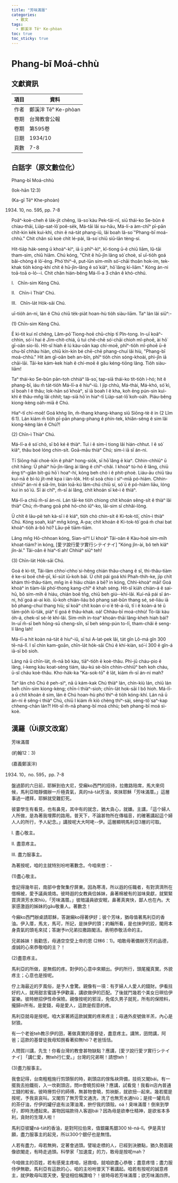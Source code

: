 ```yaml
---
title: "芳味滿厝"
categories:
  - 散文
tags:
  - 鄭溪泮 Tēⁿ Ke-phòan
toc: true
toc_sticky: true
---
```


# Phang-bī Moá-chhù

## 文獻資訊

| 項目 | 資料 |
|---|---|
| 作者 | 鄭溪泮 Tēⁿ Ke-phòan |
| 卷期 | 台灣教會公報 |
| 卷期 | 第595卷 |
| 日期 | 1934/10 |
| 頁數 | 7-8 |

## 白話字（原文數位化）

Phang-bī Moá-chhù

(Iok-hān 12:3)

(Ka-gī Tēⁿ Khe-phoàn)

1934. 10, no. 595, pp. 7-8

Poâⁿ-koè-cheh ê la̍k-ji̍t chêng, Iâ-so͘ kàu Pek-tāi-nî, siū thái-ko Se-bûn ê chiau-thāi, Lia̍p-sat-lō͘ poê-se̍k, Má-tāi lâi su-hāu, Má-lí-a àm-chīⁿ pī-pān chi̍t-kin ke̍k kuì-khì, chin ê ná-ta̍t phang-iû, lâi boah Iâ-so͘ "Phang-bī moá-chhù." Chit chân sū koè chi̍t lé-pài, Iâ-so͘ chiū siū-lān tèng-sí.

Hit-tia̍p ha̍k-seng ū khoàⁿ-kìⁿ, iā ū phīⁿ-kìⁿ, kî-tiong ū-ê chiū liām, Iû-tāi tham-sim, chiū hiâm. Chú kóng, "Chit ê hū-jîn lâng só͘ choè, sī uī-tio̍h goá bâi-chòng ê lō͘-ēng. Phó͘ thiⁿ-ē, put-lūn sím-mi̍h só͘-chāi thoân hok-im, tek-khak tio̍h kóng-khí chit ê hū-jîn-lâng ê só͘ kiâⁿ, hō͘ lâng kì-liām." Kóng án-ni toā-toā o-ló--i. Chit chân hián-bêng Má-lī-a 3 chân ê khó-chhú.

I.   Chīn-sim Kèng Chú.

II.   Chīn-ì Thiàⁿ Chú.

III.   Chīn-la̍t Ho̍k-sāi Chú.

uī-tio̍h án-ni, lán ê Chú chiū te̍k-pia̍t hoan-hù tio̍h siàu-liām. Taⁿ lán lâi siūⁿ:-

(1) Chīn-sim Kèng Chú.

Ē kì-tit kuí nî chêng, Lâm-pō͘ Tiong-hoē chū-chi̍p tī Pîn-tong. In-uī koâⁿ-chhìn, só͘-í hai ê Jīm-chit-chiá, ū tuì chē-chē só͘-chāi chioh mî-phoē, ài hō͘ gī-oân sio-lō. Hit-sî hiah ê lú kàu-oân kap chí-moē, phīⁿ-tio̍h mî-phoē ū-ê chu-bī chhàu hiàn, chiū kín-kín bé chē-chē phang-chuí lâi hiù, "Phang-bī moá-chhù." Hit àm gī-oân beh an-bîn, phīⁿ tio̍h chin sóng-khoài, phì-jîn iā chāi-lāi. Tāi-ke kám-kek hiah ê chí-moē ê gâu kéng-tiōng lâng. Tio̍h siàu-liām!

Taⁿ thái-ko Se-bûn pān-toh chhiáⁿ Iâ-so͘, tap-siā thái-ko tit-tio̍h i-hó; hit ê phang-bī, iáu m̄ ta̍t-tio̍h Má-lī-a ê hiuⁿ-iû. I ji̍p chhù, Má-thài, Má-khó, só͘ kì, sī boah I ê thâu; Iok-hān só͘ khoàⁿ, sī iā boah I ê kha, koh ēng pún-sin kuì-khì ê thâu-mn̂g lâi chhit; tap-siā hō͘ in hiaⁿ-tī Lia̍p-sat-lō͘ koh-oa̍h. Piáu-bêng kiong-kèng oa̍h-miā ê Chú.

Hiaⁿ-tī chí-moē! Goá khǹg lín, m̄-thang khang-khang siū Siōng-tè ê in (2 Lîm 6:1). Lán kiám m̄ tio̍h pī-pān phang-phang ê phín-tek, khiân-sêng ê sim lâi kiong-kèng lán ê Chú?!

(2) Chīn-ì Thiàⁿ Chú.

Má-lī-a ê só͘ chò, sī bô ké ê thiàⁿ. Tuì i ê sim-ì tiong lâi hián-chhut. I ê só͘ kiâⁿ, thâu boé lóng chin-si̍t. Goā-māu thiàⁿ Chú; sim-ì iā sī án-ni.

Tī Siōng-hái choè-kīn ê pháiⁿ hong-sio̍k, sī hō͘ lâng ē kiaⁿ. Chhin-chhiūⁿ ū chi̍t hāng: Ū pháiⁿ hū-jîn-lâng ài lâng ê chîⁿ-châi. I khoàⁿ tú-hó ê lâng, chiū ēng tiⁿ-giân bi̍t-gú hō͘ i hoaⁿ-hí, kóng beh chò i ê phit-phoè. Liáu-āu chiū tàu kuí-nā ê bí-lú ji̍t-mê kpa i iàn-lo̍k. Hit-sî soà chio i sìⁿ-miā pó-hiám. Chhin-chhiūⁿ án-ni ê siâ-îm, bián loā-kú lâm-chú chiū sí, só͘ ū ê pó-hiám liāu, lóng kui in só͘ iú. Sī ài chîⁿ, m̄-sī ài lâng, chit khoán sī ké-ì ê thiàⁿ.

Má-lī-a chiū m̄-sī án-ni. Lán tāi-ke tio̍h chiong chit khoán sêng-si̍t ê thiàⁿ lâi thiàⁿ Chú; m̄-thang goā phê hō-chò iûⁿ-ko, lāi-sim sī chhâi-lông.

Ū chi̍t ê lāu-pē teh kà-sī i ê kiáⁿ, tio̍h chò chin-si̍t ê Ki-tok-tô͘, chīn-ì thiàⁿ Chú. Kóng soah, kiáⁿ mn̄g kóng, A-pa; chit khoán ê Ki-tok-tô͘ goá m̄ chai bat khoàⁿ-tio̍h á-bô hò͘? Lāu-pē tiām-tiām.

Lâng mn̄g Hō-chhoan kóng, Sian-siⁿ! Lí khoàⁿ Tâi-oân ê Kàu-hoē sím-mi̍h khoat-tiám? ìn kóng, [愛ヲ說行愛ヲ實行シテイナイ] "Kóng jîn-ài, bô teh kiâⁿ jîn-ài." Tâi-oân ê hiaⁿ-tī ah! Chhiáⁿ siūⁿ teh!

(3) Chīn-la̍t Ho̍k-sāi Chú.

Goá ê kì-tit, Tâi-lâm chho͘-chho͘ si-hêng chián thâu-chang ê sî, thì-thâu-tiàm ê ke-si boē chê-pī, kī-su̍t iū-koh bái. Ū chi̍t pái goá khì Phah-thih-ke, ji̍p chi̍t khám thì-thâu-tiàm, mn̄g in ē hiáu chián á bē? ìn kóng, Chhì-khoàⁿ māi! Goá khoàⁿ in tiàm-lāi phó͘-thong kang-chîⁿ ê khah séng. Hit-sî kia̍h chián-á ê sai-hū, bô sím-mi̍h ē hiáu, chián boē tn̄g, chiū beh giú--khí-lâi. Kuí-nā pái sī án-ni, hō͘ goá ai-ai kiò. iū-koh chián-liáu bô phang sat-bûn thang sé, sé-liáu iā bô phang-chuí thang hiù; sī koāⁿ chi̍t koàn o͘-o͘ ê tê-á-iû, tī i ê koàn-á té ū tām-po̍h iû-ta̍k, piàⁿ tī goá ê thâu-khak. oá! Chhàu-bī moá-chhù! Tò-lâi kàu o̍h-á, chek-sî sé-lé khí-lâi. Sím-mi̍h in-toaⁿ khoán-thāi lâng-kheh hiah bái? In-uī m̄-sī beh hōng-sū cheng-sîn, sī beh séng-pún to-lī, tham-châi ê seng-lí lâng lah!

Má-lī-a hit koàn ná-ta̍t ê hiuⁿ-iû, sī tuì A-lat-pek lâi, ta̍t gîn Lô-má gîn 300 tē-ná-lî. I sī chin kam-goān, chīn-la̍t ho̍k-sāi Chú ê khí-kiàn, só͘-í 300 ê gîn-á iā-sī bô sioh.

Lâng nā ū chīn-la̍t, m̄-nā bô kàu, tiāⁿ-tio̍h ē koè-thâu. Phì-jū cháu-pio ê lâng, í-keng kàu koat-sèng tiám, iáu-kú sè-bīn chhin-chhiūⁿ beh koh cháu, ū-sî cháu koè-thâu. Kho-ha̍k-ka "Ka-sok-tō͘" ê la̍t, kiám m̄-sī án-ni mah?

Taⁿ lán chò Chú ê peh-sìⁿ, nā ū kám-kak Chú thiàⁿ lán, chín-kiù lán, chiū lán beh chīn-sim kiong-kèng; chīn-ì thiàⁿ-sioh; chīn-la̍t hok-sāi I bô hioh. Má-lī-a ū chit khoán ê sim, lán ê Chú hoan-hù phó͘ thiⁿ-ē tio̍h kóng-khí. Lán nā ū án-ni ê sêng-ì thiàⁿ Chú, chiū I kiám m̄ kiò chèng thiⁿ-sài, sèng-tô͘ saⁿ-kap chheng-chàn lán?! Hit-sî m̄-nā phang-bī moá chhù; beh phang-bī moá sì-koè.

## 漢羅（Ùi原文改寫）

芳味滿厝

(約翰12：3)

(嘉義鄭溪泮)

1934. 10，no. 595，pp. 7-8

盤過節的六日前，耶穌到伯大尼，受癩ko西門的招待，拉撒路陪席，馬大來伺候，馬利亞暗靜備辦一斤極貴氣，真的ná-ta̍t芳油，來抹耶穌「芳味滿厝。」這層事過一禮拜，耶穌就受難釘死。

彼霎學生有看見，也有鼻見，其中有的就念，猶大貪心，就嫌。主講，「這个婦人人所做，是為著我埋葬的路用。普天下，不論甚物所在傳福音，的確著講起這个婦人人的所行，予人紀念。」講按呢大大呵咾--伊。這層顯明馬利亞3層的可取。

I. 盡心敬主。

II. 盡意疼主。

III. 盡力服事主。

為著按呢，咱的主就特別吩咐著數念。今咱來想：-

(1)盡心敬主。

會記得幾年前，南部中會聚集佇屏東。因為寒凊，所以遐的任職者，有對濟濟所在借棉被，愛予議員燒烙。彼時遐的女教員佮姊妹，鼻著棉被有的滋味臭獻，就緊緊買濟濟芳水來hiù，「芳味滿厝。」彼暗議員欲安眠，鼻著真爽快，鄙人也在內。大家感激遐的姊妹的gâu敬重人。著數念！

今癩ko西門辦桌請耶穌，答謝癩ko得著伊好；彼个芳味，猶毋值著馬利亞的香油。伊入厝，馬太，馬可，所記，是抹伊的頭；約翰所看，是也抹伊的跤，閣用本身貴氣的頭毛來拭；答謝予in兄弟拉撒路閣活。表明恭敬活命的主。

兄弟姊妹！我勸恁，毋通空空受上帝的恩 (2林6：1)。咱敢毋著備辦芳芳的品德，虔誠的心來恭敬咱的主？！

(2)盡意疼主。

馬利亞的所做，是無假的疼。對伊的心意中來顯出。伊的所行，頭尾攏真實。外貌疼主；心意也是按呢。

佇上海最近的歹風俗，是予人會驚。親像有一項：有歹婦人人愛人的錢財。伊看拄好的人，就用甜言蜜語予伊歡喜，講欲做伊的匹配。了後就鬥幾若个美女日暝佮伊宴樂。彼時紲招伊性命保險。親像按呢的邪淫，免偌久男子就死，所有的保險料，攏歸in所有。是愛錢，毋是愛人，這款是假意的疼。

馬利亞就毋是按呢。咱大家著將這款誠實的疼來疼主；毋通外皮號做羊羔，內心是豺狼。

有一个老爸teh教示伊的囝，著做真實的基督徒，盡意疼主。講煞，囝問講，阿爸；這款的基督徒我毋知捌看著抑無hò͘？老爸恬恬。

人問賀川講，先生！你看台灣的教會甚物缺點？應講，[愛ヲ說行愛ヲ實行シテイナイ] 「講仁愛，無teh行仁愛。」台灣的兄弟啊！請想teh！

(3)盡力服事主。

我會記得，台南粗粗施行剪頭鬃的時，剃頭店的傢俬袂齊備，技術又閣bái。有一擺我去拍鐵街，入一坎剃頭店，問in會曉剪抑袂？應講，試看覓！我看in店內普通工錢的較省。彼時攑剪仔的師傅，無甚物會曉，剪袂斷，就欲扭--起來。幾若擺是按呢，予我哀哀叫。又閣剪了無芳雪文通洗，洗了也無芳水通hiù；是捾一罐烏烏的茶仔油，佇伊的罐仔底有淡薄油濁，拚佇我的頭殼。oá！臭味滿厝！倒來到學仔，即時洗禮起來。甚物因端款待人客遐bái？因為毋是欲奉仕精神，是欲省本多利，貪財的生理人啦！

馬利亞彼罐ná-ta̍t的香油，是對阿拉伯來，值銀羅馬銀300 tē-ná-lî。伊是真甘願，盡力服事主的起見，所以300个銀仔也是無惜。

人若有盡力，毋若無夠，定著會過頭。譬喻走標的人，已經到決勝點，猶久勢面親像欲閣走，有時走過頭。科學家「加速度」的力，敢毋是按呢mah？

今咱做主的百姓，若有感覺主疼咱，拯救咱，就咱欲盡心恭敬；盡意疼惜；盡力服侍伊無歇。馬利亞有這款的心，咱的主吩咐普天下著講起。咱若有按呢的誠意疼主，就伊敢毋叫眾天使，聖徒相佮稱讚咱？！彼時毋若芳味滿厝；欲芳味滿四界。
